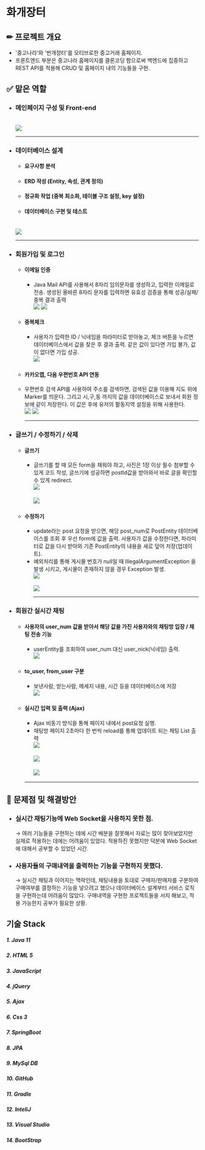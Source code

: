 # 화개장터

## ✏ 프로젝트 개요
  - '중고나라'와 '번개장터'를 모티브로한 중고거래 홈페이지.
  - 프론트엔드 부분은 중고나라 홈페이지를 클론코딩 함으로써 백엔드에 집중하고 REST API를 적용해 CRUD 및 홈페이지 내의 기능들을 구현.


## ✅ 맡은 역할
  - ### 메인페이지 구성 및 Front-end
    <br><img src="https://github.com/user-attachments/assets/565d08cb-866b-4f95-b301-ab48d40302db"><br>
    <hr>
  - ### 데이터베이스 설계
    - #### 요구사항 분석
    - #### ERD 작성 (Entity, 속성, 관계 정의)
    - #### 정규화 작업 (중복 최소화, 테이블 구조 설정, key 설정)
    - #### 데이터베이스 구현 및 테스트
    <br><img src="https://github.com/user-attachments/assets/232fac6b-a2ab-4b65-9015-85d28ffe1061"><br>
    <hr>
  - ### 회원가입 및 로그인
      - #### 이메일 인증
        - Java Mail API를 사용해서 8자리 임의문자를 생성하고, 입력한 이메일로 전송. 생성된 올바른 8자리 문자를 입력하면 유효성 검증을 통해 성공/실패/중복 결과 출력
        <br><img src="https://github.com/user-attachments/assets/3f14a3b5-ff60-45de-9778-f67128becf24">
        <img src="https://github.com/user-attachments/assets/bef49a29-c398-4e0d-943e-b02fb2e82707"><br>
    
      - #### 중복체크
        - 사용자가 입력한 ID / 닉네임을 파라미터로 받아놓고, 체크 버튼을 누르면 데이터베이스에서 값을 찾은 후 결과 출력. 같은 값이 있다면 가입 불가, 값이 없다면 가입 성공.
        <br><img src="https://github.com/user-attachments/assets/b4304e16-65b0-401e-9755-ea3f38bee076"><br>

      - #### 카카오맵, 다음 우편번호 API 연동
      - 우편번호 검색 API를 사용하여 주소를 검색하면, 검색된 값을 이용해 지도 위에 Marker를 띄운다. 그리고 시,구,동 까지의 값을 데이터베이스로 보내서 회원 정보에 같이 저장한다. 이 값은 후에 유저의 활동지역 설정을 위해 사용한다.
        <br><img src="https://github.com/user-attachments/assets/e3940ab2-9dfd-4df7-a229-19f0fb357363">
        <img src="https://github.com/user-attachments/assets/6b758082-19de-4d64-b0d2-1c566eff5e10"><br>
        <hr>
      
  - ### 글쓰기 / 수정하기 / 삭제
      - #### 글쓰기
        - 글쓰기를 할 때 모든 form을 채워야 하고, 사진은 1장 이상 필수 첨부할 수 있게 코드 작성, 글쓰기에 성공하면 postId값을 받아와서 바로 글을 확인할 수 있게 redirect.
          <br><img src="https://github.com/user-attachments/assets/34d09037-ce16-48ed-8dda-4167835d1c4f"><br>
          <br><img src="https://github.com/user-attachments/assets/edb96735-9ab0-43fa-8d73-a2a34c2d8e54"><br>

      - #### 수정하기
        - update라는 post 요청을 받으면, 해당 post_num로 PostEntity 데이터베이스를 조회 후 우선 form에 값을 출력. 사용자가 값을 수정한다면, 파라미터로 값을 다시 받아와 기존 PostEntity의 내용을 새로 덮어 저장(업데이트).
        - 예외처리를 통해 게시물 번호가 null일 때  IllegalArgumentException 을 발생 시키고, 게시물이 존재하지 않을 경우 Exception 발생.
          <br><img src="https://github.com/user-attachments/assets/babd1e0a-c3d3-451b-87f5-d752506d8c24"><br>
          <br><img src="https://github.com/user-attachments/assets/47e21374-543f-458f-803c-70324bc6c03c"><br>
          <hr>

  - ### 회원간 실시간 채팅
      - #### 사용자의 user_num 값을 받아서 해당 값을 가진 사용자와의 채팅방 입장 / 채팅 전송 기능
        - userEntity를 조회하여 user_num 대신 user_nick(닉네임) 출력.
        <br><img src="https://github.com/user-attachments/assets/fe11a774-7877-4014-abb2-a5904351e191"><br>
    
      - #### to_user, from_user 구분
        - 보낸사람, 받는사람, 메세지 내용, 시간 등을 데이터베이스에 저장
        <br><img src="https://github.com/user-attachments/assets/0a895ff5-8fbd-4043-8a8d-12b1720d3164"><br>
        
      - #### 실시간 입력 및 출력 (Ajax)
        - Ajax 비동기 방식을 통해 페이지 내에서 post요청 실행.
        - 채팅방 페이지 2초마다 한 번씩 reload를 통해 업데이트 되는 채팅 List 출력
        <br><img src="https://github.com/user-attachments/assets/31d4aee5-b064-40b1-939e-1a502bc38b02"><br>
        <br><img src="https://github.com/user-attachments/assets/2f467d46-633b-4786-aca6-a5d787703c88"><br>
        <br><img src="https://github.com/user-attachments/assets/2b4827c7-733b-4ed1-96f0-01ca3b334ee7"><br>
        <hr>


  ## 🔎 문제점 및 해결방안

  - ### 실시간 채팅기능에 Web Socket을 사용하지 못한 점.
    → 여러 기능들을 구현하는 데에 시간 배분을 잘못해서 자료는 많이 찾아보았지만 실제로 적용하는 데에는 어려움이 있었다. 적용하진 못했지만 덕분에 Web Socket에 대해서 공부할 수 있었던 시간.
    
  - ### 사용자들의 구매내역을 출력하는 기능을 구현하지 못했다.
    → 실시간 채팅과 이어지는 맥락인데, 채팅내용을 토대로 구매자/판매자를 구분하여 구매여부를 결정하는 기능을 넣으려고 했으나 데이터베이스 설계부터 서비스 로직을 구현하는데 어려움이 많았다. 구매내역을 구현한 프로젝트들을 서치 해보고, 적용 가능한지 공부가 필요한 상황.

   

  ## 기술 Stack
  ##### 1. Java 11
  ##### 2. HTML 5
  ##### 3. JavaScript
  ##### 4. jQuery
  ##### 5. Ajax
  ##### 6. Css 3
  ##### 7. SpringBoot
  ##### 8. JPA
  ##### 9. MySql DB
  ##### 10. GitHub
  ##### 11. Gradle
  ##### 12. InteliJ
  ##### 13. Visual Studio
  ##### 14. BootStrap
